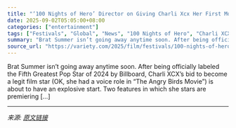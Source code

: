 ```yaml
---
title: "‘100 Nights of Hero’ Director on Giving Charli Xcx Her First Movie Role and Casting Singer Before ‘News Had Broken That She Was Interested in Acting’"
date: 2025-09-02T05:05:00+08:00
categories: ["entertainment"]
tags: ["Festivals", "Global", "News", "100 Nights of Hero", "Charli XCX", "Nicholas Galitzine", "Venice Film Festival"]
summary: "Brat Summer isn’t going away anytime soon. After being officially labeled the Fifth Greatest Pop Star of 2024 by Billboard, Charli XCX’s bid to become a legit film star (OK, she had a voice role in “T"
source_url: "https://variety.com/2025/film/festivals/100-nights-of-hero-director-charli-xcx-her-first-movie-role-1236503842/"
---
```


Brat Summer isn’t going away anytime soon. After being officially labeled the Fifth Greatest Pop Star of 2024 by Billboard, Charli XCX’s bid to become a legit film star (OK, she had a voice role in “The Angry Birds Movie”) is about to have an explosive start. Two features in which she stars are premiering [&#8230;]

---

*来源: [原文链接](https://variety.com/2025/film/festivals/100-nights-of-hero-director-charli-xcx-her-first-movie-role-1236503842/)*
